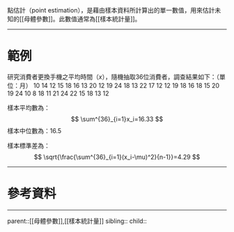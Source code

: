 點估計（point estimation），是藉由樣本資料所計算出的單一數值，用來估計未知的[[母體參數]]。此數值通常為[[樣本統計量]]。
- - -
# 範例
研究消費者更換手機之平均時間（$x$），隨機抽取36位消費者，調查結果如下：（單位：月）
10 14 12 15 18 16 13 20 12 19 24 18
13 22 17 12 12 19 18 16 18 15 20 19
24 10 8 18 11 21 24 22 15 18 13 12

樣本平均數為：
$$
\sum^{36}_{i=1}x_i=16.33
$$
樣本中位數為：$16.5$

樣本標準差為：
$$
\sqrt{\frac{\sum^{36}_{i=1}(x_i-\mu)^2}{n-1}}=4.29
$$
- - -
# 參考資料

- - -
parent::[[母體參數]],[[樣本統計量]]
sibling::
child::